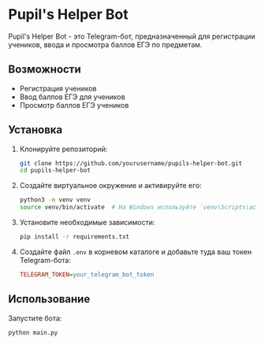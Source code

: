 # Pupil's Helper Bot

Pupil's Helper Bot - это Telegram-бот, предназначенный для регистрации учеников, ввода и просмотра баллов ЕГЭ по предметам.

## Возможности

- Регистрация учеников
- Ввод баллов ЕГЭ для учеников
- Просмотр баллов ЕГЭ учеников

## Установка

1. Клонируйте репозиторий:

    ```sh
    git clone https://github.com/yourusername/pupils-helper-bot.git
    cd pupils-helper-bot
    ```

2. Создайте виртуальное окружение и активируйте его:

    ```sh
    python3 -m venv venv
    source venv/bin/activate  # На Windows используйте `venv\Scripts\activate`
    ```

3. Установите необходимые зависимости:

    ```sh
    pip install -r requirements.txt
    ```

4. Создайте файл `.env` в корневом каталоге и добавьте туда ваш токен Telegram-бота:

    ```ini
    TELEGRAM_TOKEN=your_telegram_bot_token
    ```


## Использование

Запустите бота:

```sh
python main.py